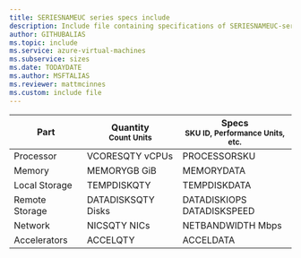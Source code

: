 ```yaml
---
title: SERIESNAMEUC series specs include
description: Include file containing specifications of SERIESNAMEUC-series VM sizes.
author: GITHUBALIAS
ms.topic: include
ms.service: azure-virtual-machines
ms.subservice: sizes
ms.date: TODAYDATE
ms.author: MSFTALIAS
ms.reviewer: mattmcinnes
ms.custom: include file
---
```

| Part | Quantity <br><sup>Count Units | Specs <br><sup>SKU ID, Performance Units, etc.  |
|---|---|---|
| Processor      | VCORESQTY vCPUs       | PROCESSORSKU                   |
| Memory         | MEMORYGB GiB          | MEMORYDATA                     |
| Local Storage  | TEMPDISKQTY           | TEMPDISKDATA                   |
| Remote Storage | DATADISKSQTY Disks    | DATADISKIOPS <br>DATADISKSPEED |
| Network        | NICSQTY NICs          | NETBANDWIDTH Mbps              |
| Accelerators   | ACCELQTY              | ACCELDATA                      |